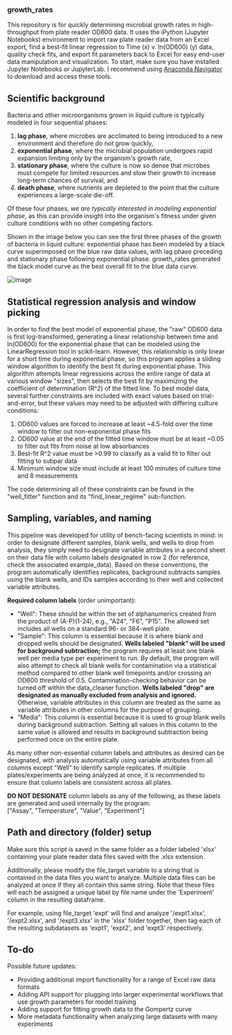 ### growth_rates

This repository is for quickly determining microbial growth rates in high-throughput from plate reader OD600 data. It uses the iPython (Jupyter Notebooks) environment to import raw plate reader data from an Excel export, find a best-fit linear regression to Time (x) v. ln(OD600) (y) data, quality check fits, and export fit parameters back to Excel for easy end-user data manipulation and visualization. To start, make sure you have installed Jupyter Notebooks or JupyterLab. I recommend using [Anaconda Navigator](https://www.anaconda.com/download) to download and access these tools.


## Scientific background
Bacteria and other microorganisms grown in liquid culture is typically modeled in four sequential phases: 
1. **lag phase**, where microbes are acclimated to being introduced to a new environment and therefore do not grow quickly,
2. **exponential phase**, where the microbial population undergoes rapid expansion limiting only by the organism's growth rate,
3. **stationary phase**, where the culture is now so dense that microbes must compete for limited resources and slow their growth to increase long-term chances of survival, and
4. **death phase**, where nutrients are depleted to the point that the culture experiences a large-scale die-off.

Of these four phases, *we are typically interested in modeling exponential phase*, as this can provide insight into the organism's fitness under given culture conditions with no other competing factors.

Shown in the image below you can see the first three phases of the growth of bacteria in liquid culture: exponential phase has been modeled by a black curve superimposed on the blue raw data values, with lag phase preceding and stationary phase following exponential phase. growth_rates generated the black model curve as the best overall fit to the blue data curve.

![image](https://github.com/user-attachments/assets/f7947a17-3b5c-4a5b-89e1-7dd6dc9a4f9f)


## Statistical regression analysis and window picking

In order to find the best model of exponential phase, the "raw" OD600 data is first log-transformed, generating a linear relationship between time and ln(OD600) for the exponential phase that can be modeled using the LinearRegression tool in scikit-learn. However, this relationship is only linear for a short time during exponential phase, so this program applies a sliding window algorithm to identify the best fit during exponential phase. This algorithm attempts linear regressions across the entire range of data at various window "sizes", then selects the best fit by maximizing the coefficient of determination (R^2) of the fitted line. To best model data, several further constraints are included with exact values based on trial-and-error, but these values may need to be adjusted with differing culture conditions:
1. OD600 values are forced to increase at least ~4.5-fold over the time window to filter out non-exponential phase fits
2. OD600 value at the end of the fitted time window must be at least ~0.05 to filter out fits from noise at low absorbances
3. Best-fit R^2 value must be >0.99 to classify as a valid fit to filter out fitting to subpar data
4. Minimum window size must include at least 100 minutes of culture time and 8 measurements

The code determining all of these constraints can be found in the "well_fitter" function and its "find_linear_regime" sub-function.

## Sampling, variables, and naming
This pipeline was developed for utility of bench-facing scientists in mind: in order to designate different samples, blank wells, and wells to drop from analysis, they simply need to designate variable attributes in a second sheet on their data file with column labels designated in row 2 (for reference, check the associated example_data). Based on these conventions, the program automatically identifies replicates, background subtracts samples using the blank wells, and IDs samples according to their well and collected variable attributes. 

**Required column labels** (order unimportant):
* "Well": These should be within the set of alphanumerics created from the product of (A-P)(1-24), e.g., "A24", "F6", "P15". The allowed set includes all wells on a standard 96- or 384-well plate.
* "Sample": This column is essential because it is where blank and dropped wells should be designated. **Wells labeled "blank" will be used for background subtraction;** the program requires at least one blank well per media type per experiment to run. By default, the program will also attempt to check all blank wells for contamination via a statistical method compared to other blank well timepoints and/or crossing an OD600 threshold of 0.5. Contamination-checking behavior can be turned off within the data_cleaner function. **Wells labeled "drop" are designated as manually excluded from analysis and ignored.** Otherwise, variable attributes in this column are treated as the same as variable attributes in other columns for the purpose of grouping.
* "Media": This column is essential because it is used to group blank wells during background subtraction. Setting all values in this column to the same value is allowed and results in background subtraction being performed once on the entire plate.

As many other non-essential column labels and attributes as desired can be designated, with analysis automatically using variable attributes from all columns except "Well" to identify sample replicates. If multiple plates/experiments are being analyzed at once, it is recommended to ensure that column labels are consistent across all plates.

**DO NOT DESIGNATE** column labels as any of the following, as these labels are generated and used internally by the program:\
 ["Assay", "Temperature", "Value", "Experiment"]


## Path and directory (folder) setup
Make sure this script is saved in the same folder as a folder labeled 'xlsx' containing your plate reader data files saved with the .xlsx extension.

Additionally, please modify the file_target variable to a string that is contained in the data files you want to analyze. Multiple data files can be analyzed at once if they all contain this same string. Note that these files will each be assigned a unique label by file name under the 'Experiment' column in the resulting dataframe.

For example, using file_target 'expt' will find and analyze '/expt1.xlsx', '/expt2.xlsx', and '/expt3.xlsx' in the 'xlsx' folder together, then tag each of the resulting subdatasets as 'expt1', 'expt2', and 'expt3' respectively.


## To-do
Possible future updates:
* Providing additional import functionality for a range of Excel raw data formats
* Adding API support for plugging into larger experimental workflows that use growth parameters for model training
* Adding support for fitting growth data to the Gompertz curve
* More metadata functionality when analyzing large datasets with many experiments


